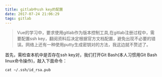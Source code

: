 ```yaml
---
title: gitlab中ssh key的配置
date: 2017-07-24 21:06:29
tags: gitlab
---
```


>Vue的学习中，要求使用gitlab作为版本控制工具,在gitlab注册过程中，需要配置ssh key，翻阅资料后决定根据官方文档配置，避免出现不必要的错误。网络上还有一种使用putty生成密钥对的方法，我这边就不赘述了。

首先，需检查本机中是否存在ssh key对，我们打开Git Bash(本人习惯用Git Bash linux命令操作)，敲入下面命令：

```shell
cat ~/.ssh/id_rsa.pub
```